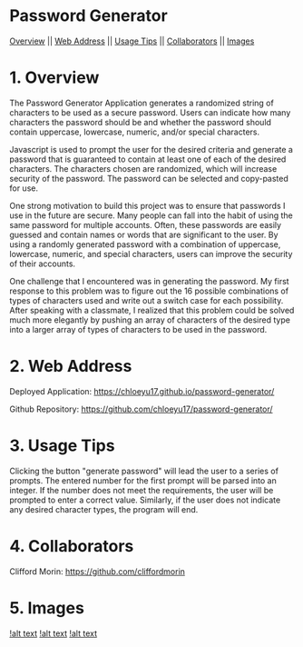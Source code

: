 # **Password Generator**
[Overview](#overview) ||
[Web Address](#overview) || 
[Usage Tips](#overview) || 
[Collaborators](#overview) || 
[Images](#images)

# 1. Overview
The Password Generator Application generates a randomized string of characters to be used as a secure password. Users can indicate how many characters the password should be and whether the password should contain uppercase, lowercase, numeric, and/or special characters.

Javascript is used to prompt the user for the desired criteria and generate a password that is guaranteed to contain at least one of each of the desired characters.  The characters chosen are randomized, which will increase security of the password.  The password can be selected and copy-pasted for use. 

One strong motivation to build this project was to ensure that passwords I use in the future are secure.  Many people can fall into the habit of using the same password for multiple accounts.  Often, these passwords are easily guessed and contain names or words that are significant to the user.  By using a randomly generated password with a combination of uppercase, lowercase, numeric, and special characters, users can improve the security of their accounts.

One challenge that I encountered was in generating the password.  My first response to this problem was to figure out the 16 possible combinations of types of characters used and write out a switch case for each possibility.  After speaking with a classmate, I realized that this problem could be solved much more elegantly by pushing an array of characters of the desired type into a larger array of types of characters to be used in the password.  

# 2. Web Address
Deployed Application:
https://chloeyu17.github.io/password-generator/

Github Repository:
https://github.com/chloeyu17/password-generator/

# 3. Usage Tips
Clicking the button "generate password" will lead the user to a series of prompts.  The entered number for the first prompt will be parsed into an integer.  If the number does not meet the requirements, the user will be prompted to enter a correct value.  Similarly, if the user does not indicate any desired character types, the program will end.

# 4. Collaborators
Clifford Morin: https://github.com/cliffordmorin

# 5. Images
[!alt text](./images/home.png)
[!alt text](./images/prompt.png)
[!alt text](./images/generated.png)